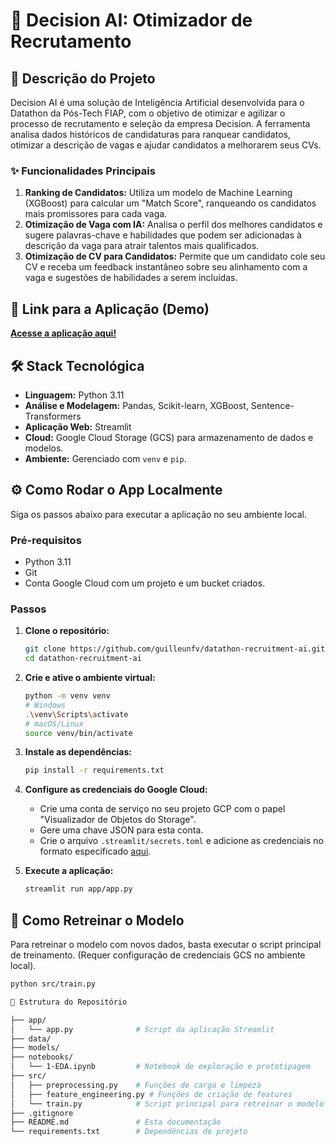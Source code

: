 # 🤖 Decision AI: Otimizador de Recrutamento

## 📝 Descrição do Projeto

Decision AI é uma solução de Inteligência Artificial desenvolvida para o Datathon da Pós-Tech FIAP, com o objetivo de otimizar e agilizar o processo de recrutamento e seleção da empresa Decision. A ferramenta analisa dados históricos de candidaturas para ranquear candidatos, otimizar a descrição de vagas e ajudar candidatos a melhorarem seus CVs.

### ✨ Funcionalidades Principais

1.  **Ranking de Candidatos:** Utiliza um modelo de Machine Learning (XGBoost) para calcular um "Match Score", ranqueando os candidatos mais promissores para cada vaga.
2.  **Otimização de Vaga com IA:** Analisa o perfil dos melhores candidatos e sugere palavras-chave e habilidades que podem ser adicionadas à descrição da vaga para atrair talentos mais qualificados.
3.  **Otimização de CV para Candidatos:** Permite que um candidato cole seu CV e receba um feedback instantâneo sobre seu alinhamento com a vaga e sugestões de habilidades a serem incluídas.

## 🚀 Link para a Aplicação (Demo)

**[Acesse a aplicação aqui!](https://datathon-recruitment-ai.streamlit.app/)**

## 🛠️ Stack Tecnológica

- **Linguagem:** Python 3.11
- **Análise e Modelagem:** Pandas, Scikit-learn, XGBoost, Sentence-Transformers
- **Aplicação Web:** Streamlit
- **Cloud:** Google Cloud Storage (GCS) para armazenamento de dados e modelos.
- **Ambiente:** Gerenciado com `venv` e `pip`.

## ⚙️ Como Rodar o App Localmente

Siga os passos abaixo para executar a aplicação no seu ambiente local.

### Pré-requisitos

- Python 3.11
- Git
- Conta Google Cloud com um projeto e um bucket criados.

### Passos

1.  **Clone o repositório:**
    ```bash
    git clone https://github.com/guilleunfv/datathon-recruitment-ai.git
    cd datathon-recruitment-ai
    ```

2.  **Crie e ative o ambiente virtual:**
    ```bash
    python -m venv venv
    # Windows
    .\venv\Scripts\activate
    # macOS/Linux
    source venv/bin/activate
    ```

3.  **Instale as dependências:**
    ```bash
    pip install -r requirements.txt
    ```

4.  **Configure as credenciais do Google Cloud:**
    - Crie uma conta de serviço no seu projeto GCP com o papel "Visualizador de Objetos do Storage".
    - Gere uma chave JSON para esta conta.
    - Crie o arquivo `.streamlit/secrets.toml` e adicione as credenciais no formato especificado [aqui](https://docs.streamlit.io/deploy/streamlit-community-cloud/deploy-your-app/secrets-management#connect-streamlit-community-cloud-to-your-private-google-cloud-storage-bucket).

5.  **Execute a aplicação:**
    ```bash
    streamlit run app/app.py
    ```

## 🔄 Como Retreinar o Modelo

Para retreinar o modelo com novos dados, basta executar o script principal de treinamento. (Requer configuração de credenciais GCS no ambiente local).

```bash
python src/train.py

📂 Estrutura do Repositório

├── app/
│   └── app.py              # Script da aplicação Streamlit
├── data/                   
├── models/                 
├── notebooks/
│   └── 1-EDA.ipynb         # Notebook de exploração e prototipagem
├── src/
│   ├── preprocessing.py    # Funções de carga e limpeza
│   ├── feature_engineering.py # Funções de criação de features
│   └── train.py            # Script principal para retreinar o modelo
├── .gitignore
├── README.md               # Esta documentação
└── requirements.txt        # Dependências do projeto



